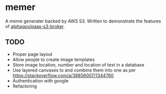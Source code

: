 memer
=====

A meme generater backed by AWS S3. Written to demonstrate the features of [alphagov/paas-s3-broker](https://github.com/alphagov/paas-s3-broker/).

TODO
----

* Proper page layout
* Allow people to create image templates
* Store image location, number and location of text in a database
* Use layered canvases to and combine them into one as per https://stackoverflow.com/a/38856007/1344760
* Authentication with google
* Refactoring
